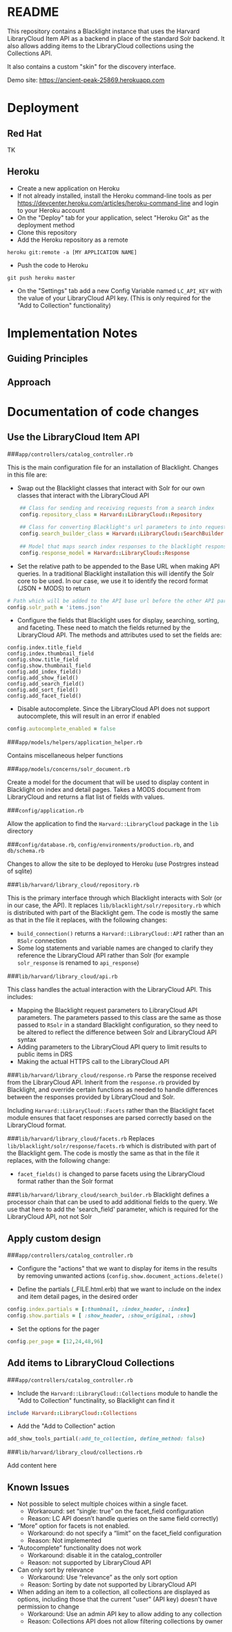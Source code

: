 # README

This repository contains a Blacklight instance that uses the Harvard LibraryCloud Item API as a backend in place of
the standard Solr backend. It also allows adding items to the LibraryCloud collections using the 
Collections API.

It also contains a custom "skin" for the discovery interface.  

Demo site: https://ancient-peak-25869.herokuapp.com

# Deployment

## Red Hat

TK

## Heroku

* Create a new application on Heroku
* If not already installed, install the Heroku command-line tools as 
per https://devcenter.heroku.com/articles/heroku-command-line and login to your Heroku account
* On the "Deploy" tab for your application, select "Heroku Git" as the deployment method
* Clone this repository
* Add the Heroku repository as a remote

``
heroku git:remote -a [MY APPLICATION NAME]
``
* Push the code to Heroku

``
git push heroku master
``
* On the "Settings" tab add a new Config Variable named `LC_API_KEY` with the value of your 
LibraryCloud API key. (This is only required for the "Add to Collection" functionality)
   

    
# Implementation Notes

## Guiding Principles


## Approach



# Documentation of code changes

## Use the LibraryCloud Item API

###`app/controllers/catalog_controller.rb`

This is the main configuration file for an installation of Blacklight. Changes in this file are:

* Swap out the Blacklight classes that interact with Solr for our own classes that interact with
the LibraryCloud API

```ruby
    ## Class for sending and receiving requests from a search index
    config.repository_class = Harvard::LibraryCloud::Repository
 
    ## Class for converting Blacklight's url parameters to into request parameters for the search index
    config.search_builder_class = Harvard::LibraryCloud::SearchBuilder
 
    ## Model that maps search index responses to the blacklight response model
    config.response_model = Harvard::LibraryCloud::Response
```

* Set the relative path to be appended to the Base URL when making API queries. In a traditional
Blacklight installation this will identify the Solr core to be used. In our case, we use it to
identify the record format (JSON + MODS) to return
```ruby
# Path which will be added to the API base url before the other API params.
config.solr_path = 'items.json'
```

* Configure the fields that Blacklight uses for display, searching, sorting, and faceting. These
need to match the fields returned by the LibraryCloud API. 
The methods and attributes used to set the fields are:
```
config.index.title_field
config.index.thumbnail_field
config.show.title_field
config.show.thumbnail_field
config.add_index_field()
config.add_show_field()
config.add_search_field()
config.add_sort_field()
config.add_facet_field()
```

* Disable autocomplete. Since the LibraryCloud API does not support autocomplete, this will result
in an error if enabled
```ruby
config.autocomplete_enabled = false
```

###`app/models/helpers/application_helper.rb`

Contains miscellaneous helper functions
 
###`app/models/concerns/solr_document.rb` 

Create a model for the document that will be used to display content in Blacklight on index and 
detail pages. Takes a MODS document from LibraryCloud and returns a flat list of fields with values.

###`config/application.rb`

Allow the application to find the `Harvard::LibraryCloud` package in the `lib` directory

###`config/database.rb`, `config/environments/production.rb`, and `db/schema.rb`

Changes to allow the site to be deployed to Heroku (use Postrgres instead of sqlite)

###`lib/harvard/library_cloud/repository.rb`

This is the primary interface through which Blacklight interacts with Solr (or in our case, the API). It replaces 
`lib/blacklight/solr/repository.rb` which is distributed with part of the Blacklight gem. The 
code is mostly the same as that in the file it replaces, with the following changes:

* `build_connection()` returns a `Harvard::LibraryCloud::API` rather than an `RSolr` connection
* Some log statements and variable names are changed to clarify they reference the LibraryCloud API 
rather than Solr (for example `solr_response` is renamed to `api_response`)  

###`lib/harvard/library_cloud/api.rb`

This class handles the actual interaction with the LibraryCloud API. This includes: 

* Mapping the Blacklight request parameters to LibraryCloud API parameters. The parameters passed to this
class are the same as those passed to `RSolr` in a standard Blacklight configuration, so they need
to be altered to reflect the difference between Solr and LibraryCloud API syntax
* Adding parameters to the LibraryCloud API query to limit results to public items in DRS
* Making the actual HTTPS call to the LibraryCloud API

###`lib/harvard/library_cloud/response.rb`
Parse the response received from the LibraryCloud API. Inherit from the `response.rb` provided by
Blacklight, and override certain functions as needed to handle differences between the responses
provided by LibraryCloud and Solr.

Including  `Harvard::LibraryCloud::Facets` rather than the Blacklight facet module 
ensures that facet responses are parsed correctly based on the LibraryCloud format.

###`lib/harvard/library_cloud/facets.rb`
Replaces 
`lib/blacklight/solr/response/facets.rb` which is distributed with part of the Blacklight gem. The 
code is mostly the same as that in the file it replaces, with the following change:

* `facet_fields()` is changed to parse facets using the LibraryCloud format rather than the Solr
format

###`lib/harvard/library_cloud/search_builder.rb`
Blacklight defines a processor chain that can be used to add additional fields to the query. We use
that here to add the 'search_field' parameter, which is required for the LibraryCloud API, not not Solr

## Apply custom design

###`app/controllers/catalog_controller.rb`

* Configure the "actions" that we want to display for items in the results by removing unwanted actions
(`config.show.document_actions.delete()` 

* Define the partials (_FILE.html.erb) that we want to include on the index and item detail pages,
in the desired order
```ruby
config.index.partials = [:thumbnail, :index_header, :index]
config.show.partials = [ :show_header, :show_original, :show]
```

* Set the options for the pager
```ruby
config.per_page = [12,24,48,96]
```

## Add items to LibraryCloud Collections

###`app/controllers/catalog_controller.rb`

* Include the `Harvard::LibraryCloud::Collections` module to handle the "Add to Collection" 
functinality, so Blacklight can find it
```ruby
include Harvard::LibraryCloud::Collections
``` 
* Add the "Add to Collection" action
```ruby
add_show_tools_partial(:add_to_collection, define_method: false)
```

###`lib/harvard/library_cloud/collections.rb`

Add content here
 
## Known Issues

* Not possible to select multiple choices within a single facet.
    * Workaround: set “single: true” on the facet_field configuration
    * Reason: LC API doesn’t handle queries on the same field correctly)
* “More” option for facets is not enabled.
    * Workaround: do not specify a “limit” on the facet_field configuration
    * Reason: Not implemented
* “Autocomplete” functionality does not work
    * Workaround: disable it in the catalog_controller
    * Reason: not supported by LibraryCloud API
* Can only sort by relevance
    * Workaround: Use “relevance” as the only sort option
    * Reason: Sorting by date not supported by LibraryCloud API
* When adding an item to a collection, all collections are displayed as options, including those that the current "user" (API key) doesn't have permission to change
    * Workaround: Use an admin API key to allow adding to any collection 
    * Reason: Collections API does not allow filtering collections by owner